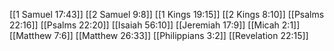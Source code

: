 [[1 Samuel 17:43]]
[[2 Samuel 9:8]]
[[1 Kings 19:15]]
[[2 Kings 8:10]]
[[Psalms 22:16]]
[[Psalms 22:20]]
[[Isaiah 56:10]]
[[Jeremiah 17:9]]
[[Micah 2:1]]
[[Matthew 7:6]]
[[Matthew 26:33]]
[[Philippians 3:2]]
[[Revelation 22:15]]

